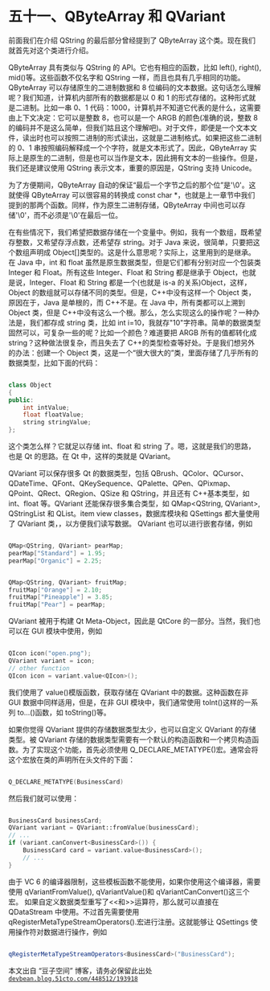 # 五十一、QByteArray 和 QVariant

前面我们在介绍 QString 的最后部分曾经提到了 QByteArray 这个类。现在我们就首先对这个类进行介绍。

QByteArray 具有类似与 QString 的 API。它也有相应的函数，比如 left(), right(), mid()等。这些函数不仅名字和 QString 一样，而且也具有几乎相同的功能。QByteArray 可以存储原生的二进制数据和 8 位编码的文本数据。这句话怎么理解呢？我们知道，计算机内部所有的数据都是以 0 和 1 的形式存储的。这种形式就是二进制。比如一串 0、1 代码：1000，计算机并不知道它代表的是什么，这需要由上下文决定：它可以是整数 8，也可以是一个 ARGB 的颜色(准确的说，整数 8 的编码并不是这么简单，但我们姑且这个理解吧)。对于文件，即便是一个文本文件，读出时也可以按照二进制的形式读出，这就是二进制格式。如果把这些二进制的 0、1 串按照编码解释成一个个字符，就是文本形式了。因此，QByteArray 实际上是原生的二进制，但是也可以当作是文本，因此拥有文本的一些操作。但是，我们还是建议使用 QString 表示文本，重要的原因是，QString 支持 Unicode。

为了方便期间，QByteArray 自动的保证“最后一个字节之后的那个位”是'\0'。这就使得 QByteArray 可以很容易的转换成 const char *，也就是上一章节中我们提到的那两个函数。同样，作为原生二进制存储，QByteArray 中间也可以存储'\0'，而不必须是'\0'在最后一位。

在有些情况下，我们希望把数据存储在一个变量中。例如，我有一个数组，既希望存整数，又希望存浮点数，还希望存 string。对于 Java 来说，很简单，只要把这个数组声明成 Object[]类型的。这是什么意思呢？实际上，这里用到的是继承。在 Java 中，int 和 float 虽然是原生数据类型，但是它们都有分别对应一个包装类 Integer 和 Float。所有这些 Integer、Float 和 String 都是继承于 Object，也就是说，Integer、Float 和 String 都是一个(也就是 is-a 的关系)Object，这样，Object 的数组就可以存储不同的类型。但是，C++中没有这样一个 Object 类，原因在于，Java 是单根的，而 C++不是。在 Java 中，所有类都可以上溯到 Object 类，但是 C++中没有这么一个根。那么，怎么实现这么的操作呢？一种办法是，我们都存成 string 类，比如 int i=10，我就存"10"字符串。简单的数据类型固然可以，可复杂一些的呢？比如一个颜色？难道要把 ARGB 所有的值都转化成 string？这种做法很复杂，而且失去了 C++的类型检查等好处。于是我们想另外的办法：创建一个 Object 类，这是一个“很大很大的”类，里面存储了几乎所有的数据类型，比如下面的代码：

```cpp

class Object  
{  
public:  
    int intValue;  
    float floatValue;  
    string stringValue;  
};
```

这个类怎么样？它就足以存储 int、float 和 string 了。嗯，这就是我们的思路，也是 Qt 的思路。在 Qt 中，这样的类就是 QVariant。

QVariant 可以保存很多 Qt 的数据类型，包括 QBrush、QColor、QCursor、QDateTime、QFont、QKeySequence、QPalette、QPen、QPixmap、QPoint、QRect、QRegion、QSize 和 QString，并且还有 C++基本类型，如 int、float 等。QVariant 还能保存很多集合类型，如 QMap<QString, QVariant>, QStringList 和 QList<qvariant>。item view classes，数据库模块和 QSettings 都大量使用了 QVariant 类，，以方便我们读写数据。 QVariant 也可以进行嵌套存储，例如</qvariant>

```cpp

QMap<QString, QVariant> pearMap;  
pearMap["Standard"] = 1.95;  
pearMap["Organic"] = 2.25;
```

```cpp

QMap<QString, QVariant> fruitMap;  
fruitMap["Orange"] = 2.10;  
fruitMap["Pineapple"] = 3.85;  
fruitMap["Pear"] = pearMap;
```

QVariant 被用于构建 Qt Meta-Object，因此是 QtCore 的一部分。当然，我们也可以在 GUI 模块中使用，例如

```cpp

QIcon icon("open.png");  
QVariant variant = icon;  
// other function  
QIcon icon = variant.value<QIcon>();
```

我们使用了 value<t>()模版函数，获取存储在 QVariant 中的数据。这种函数在非 GUI 数据中同样适用，但是，在非 GUI 模块中，我们通常使用 toInt()这样的一系列 to...()函数，如 toString()等。</t>

如果你觉得 QVariant 提供的存储数据类型太少，也可以自定义 QVariant 的存储类型。被 QVariant 存储的数据类型需要有一个默认的构造函数和一个拷贝构造函数。为了实现这个功能，首先必须使用 Q_DECLARE_METATYPE()宏。通常会将这个宏放在类的声明所在头文件的下面：

```cpp

Q_DECLARE_METATYPE(BusinessCard)
```

然后我们就可以使用：

```cpp

BusinessCard businessCard;  
QVariant variant = QVariant::fromValue(businessCard);  
// ...  
if (variant.canConvert<BusinessCard>()) {  
    BusinessCard card = variant.value<BusinessCard>();  
    // ...  
}
```

由于 VC 6 的编译器限制，这些模板函数不能使用，如果你使用这个编译器，需要使用 qVariantFromValue(), qVariantValue<t>()和 qVariantCanConvert<t>()这三个宏。 如果自定义数据类型重写了<<和>>运算符，那么就可以直接在 QDataStream 中使用。不过首先需要使用 qRegisterMetaTypeStreamOperators<t>().宏进行注册。这就能够让 QSettings 使用操作符对数据进行操作，例如</t></t></t>

```cpp

qRegisterMetaTypeStreamOperators<BusinessCard>("BusinessCard");
```

本文出自 “豆子空间” 博客，请务必保留此出处 [`devbean.blog.51cto.com/448512/193918`](http://devbean.blog.51cto.com/448512/193918)